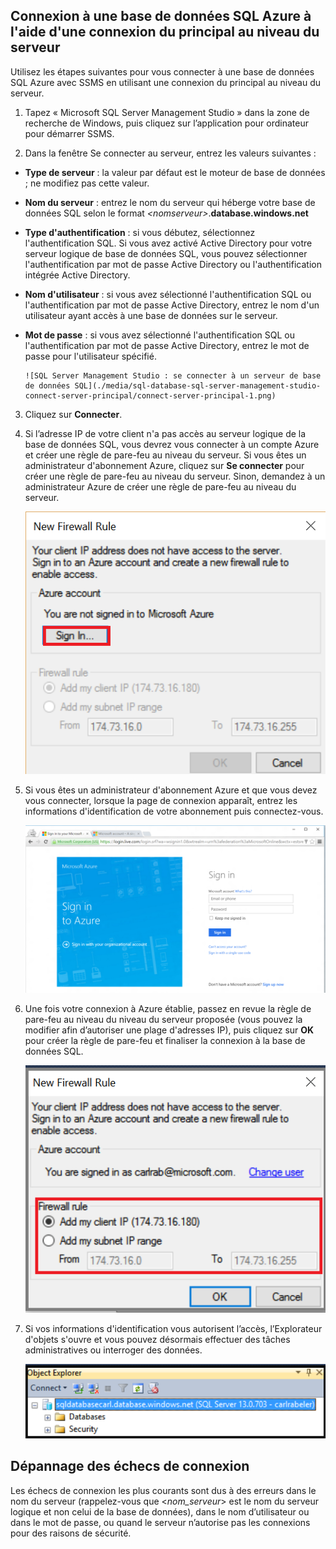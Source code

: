 

## Connexion à une base de données SQL Azure à l'aide d'une connexion du principal au niveau du serveur

Utilisez les étapes suivantes pour vous connecter à une base de données SQL Azure avec SSMS en utilisant une connexion du principal au niveau du serveur.

1. Tapez « Microsoft SQL Server Management Studio » dans la zone de recherche de Windows, puis cliquez sur l’application pour ordinateur pour démarrer SSMS.

2. Dans la fenêtre Se connecter au serveur, entrez les valeurs suivantes :

 - **Type de serveur** : la valeur par défaut est le moteur de base de données ; ne modifiez pas cette valeur.
 - **Nom du serveur** : entrez le nom du serveur qui héberge votre base de données SQL selon le format *&lt;nomserveur>*.**database.windows.net**
 - **Type d'authentification** : si vous débutez, sélectionnez l'authentification SQL. Si vous avez activé Active Directory pour votre serveur logique de base de données SQL, vous pouvez sélectionner l'authentification par mot de passe Active Directory ou l'authentification intégrée Active Directory.
 - **Nom d'utilisateur** : si vous avez sélectionné l'authentification SQL ou l'authentification par mot de passe Active Directory, entrez le nom d'un utilisateur ayant accès à une base de données sur le serveur.
 - **Mot de passe** : si vous avez sélectionné l'authentification SQL ou l'authentification par mot de passe Active Directory, entrez le mot de passe pour l'utilisateur spécifié.
   
       ![SQL Server Management Studio : se connecter à un serveur de base de données SQL](./media/sql-database-sql-server-management-studio-connect-server-principal/connect-server-principal-1.png)

3. Cliquez sur **Connecter**.
 
4. Si l’adresse IP de votre client n'a pas accès au serveur logique de la base de données SQL, vous devrez vous connecter à un compte Azure et créer une règle de pare-feu au niveau du serveur. Si vous êtes un administrateur d'abonnement Azure, cliquez sur **Se connecter** pour créer une règle de pare-feu au niveau du serveur. Sinon, demandez à un administrateur Azure de créer une règle de pare-feu au niveau du serveur.
 
      ![SQL Server Management Studio : se connecter à un serveur de base de données SQL](./media/sql-database-sql-server-management-studio-connect-server-principal/connect-server-principal-2.png)
 
1. Si vous êtes un administrateur d'abonnement Azure et que vous devez vous connecter, lorsque la page de connexion apparaît, entrez les informations d'identification de votre abonnement puis connectez-vous.

      ![se connecter](./media/sql-database-sql-server-management-studio-connect-server-principal/connect-server-principal-3.png)
 
1. Une fois votre connexion à Azure établie, passez en revue la règle de pare-feu au niveau du niveau du serveur proposée (vous pouvez la modifier afin d’autoriser une plage d'adresses IP), puis cliquez sur **OK** pour créer la règle de pare-feu et finaliser la connexion à la base de données SQL.
 
      ![nouveau pare-feu au niveau du serveur](./media/sql-database-sql-server-management-studio-connect-server-principal/connect-server-principal-4.png)
 
5. Si vos informations d'identification vous autorisent l’accès, l’Explorateur d'objets s'ouvre et vous pouvez désormais effectuer des tâches administratives ou interroger des données.
 
     ![nouveau pare-feu au niveau du serveur](./media/sql-database-sql-server-management-studio-connect-server-principal/connect-server-principal-5.png)
 
     
 ## Dépannage des échecs de connexion

Les échecs de connexion les plus courants sont dus à des erreurs dans le nom du serveur (rappelez-vous que <*nom\_serveur*> est le nom du serveur logique et non celui de la base de données), dans le nom d’utilisateur ou dans le mot de passe, ou quand le serveur n’autorise pas les connexions pour des raisons de sécurité.

<!---HONumber=AcomDC_0504_2016-->